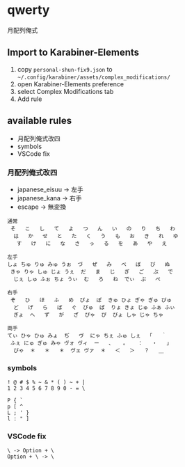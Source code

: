 # qwerty

月配列俺式

## Import to Karabiner-Elements

1. copy `personal-shun-fix9.json` to `~/.config/karabiner/assets/complex_modifications/`
1. open Karabiner-Elements preference
1. select Complex Modifications tab
1. Add rule

## available rules

- 月配列俺式改四
- symbols
- VSCode fix


### 月配列俺式改四

- japanese_eisuu -> 左手
- japanese_kana -> 右手
- escape -> 無変換

```
通常
 そ   こ   し   て   よ   つ   ん   い   の   り   ち   わ
  は   か   せ   と   た   く   う   も   お   き   れ   ゆ
   す   け   に   な   さ   っ   る   を   あ   や   え

左手
しょ ちゅ りゅ みゅ うぉ  づ   ぜ   み   べ   ぼ   び   ぬ
 きゃ りゃ しゅ じょ うぇ  だ   ま   じ   ぎ   ご   ぶ   で
  じぇ しゅ ふぉ ちょ うぃ  む   ろ   ね  でぃ  ぷ   ぺ

右手
 ぞ   ひ   ほ   ふ   め  ぴょ  ぽ  きゅ ひょ ぎゃ ぎゅ びゅ
  ど   げ   ら   ば   ぐ  ぴゅ  ぱ  りょ きょ じゅ ふぁ ふぃ
  ぎょ  へ   ず   が   ざ  ぴゃ  ぴ  びょ しゃ じゃ ちゃ

両手
てぃ ひゃ ひゅ みょ  ぢ   ヴ  にゃ ちぇ ふゅ しぇ  「   ｀
 ふぇ にゅ ぎゅ みゃ ヴォ ヴィ  ー   、   。   ：   ・   」
  びゃ  ＊   ＊   ＊  ヴェ ヴァ  ＊   ＜   ＞   ？   ＿
```

### symbols

```
! @ # $ % ~ & * ( ) ~ + |
1 2 3 4 5 6 7 8 9 0 - = \

P { `
p [ ^
L ; ' }
l : " ]
```

### VSCode fix

```
\ -> Option + \
Option + \ -> \
```
